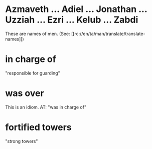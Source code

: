 # Azmaveth ... Adiel ... Jonathan ... Uzziah ... Ezri ... Kelub ... Zabdi

These are names of men. (See: [[rc://en/ta/man/translate/translate-names]])

# in charge of

"responsible for guarding"

# was over

This is an idiom. AT: "was in charge of"

# fortified towers

"strong towers"

